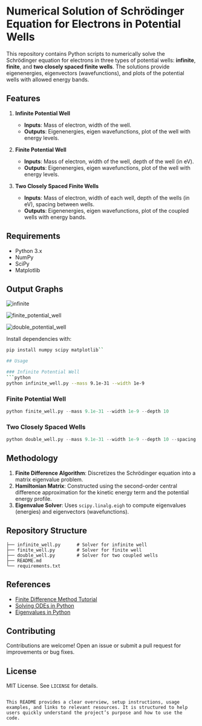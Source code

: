 # Numerical Solution of Schrödinger Equation for Electrons in Potential Wells

This repository contains Python scripts to numerically solve the Schrödinger equation for electrons in three types of potential wells: **infinite**, **finite**, and **two closely spaced finite wells**. The solutions provide eigenenergies, eigenvectors (wavefunctions), and plots of the potential wells with allowed energy bands.

## Features

1. **Infinite Potential Well**  
   - **Inputs**: Mass of electron, width of the well.  
   - **Outputs**: Eigenenergies, eigen wavefunctions, plot of the well with energy levels.  

2. **Finite Potential Well**  
   - **Inputs**: Mass of electron, width of the well, depth of the well (in eV).  
   - **Outputs**: Eigenenergies, eigen wavefunctions, plot of the well with energy levels.  

3. **Two Closely Spaced Finite Wells**  
   - **Inputs**: Mass of electron, width of each well, depth of the wells (in eV), spacing between wells.  
   - **Outputs**: Eigenenergies, eigen wavefunctions, plot of the coupled wells with energy bands.  

## Requirements
- Python 3.x
- NumPy
- SciPy
- Matplotlib

## Output Graphs

![infinite](https://github.com/user-attachments/assets/f60e0799-5fe6-40f6-a16e-670436380ba1)

![finite_potential_well](https://github.com/user-attachments/assets/80c32b2f-17ef-464a-8d73-0c744f1b0509)

![double_potential_well](https://github.com/user-attachments/assets/ba994f8c-95ec-4552-89a9-b0e2d597e00f)



Install dependencies with:  
```bash
pip install numpy scipy matplotlib``

## Usage

### Infinite Potential Well
```python
python infinite_well.py --mass 9.1e-31 --width 1e-9
```

### Finite Potential Well
```python
python finite_well.py --mass 9.1e-31 --width 1e-9 --depth 10
```

### Two Closely Spaced Wells
```python
python double_well.py --mass 9.1e-31 --width 1e-9 --depth 10 --spacing 2e-10
```

## Methodology
1. **Finite Difference Algorithm**: Discretizes the Schrödinger equation into a matrix eigenvalue problem.  
2. **Hamiltonian Matrix**: Constructed using the second-order central difference approximation for the kinetic energy term and the potential energy profile.  
3. **Eigenvalue Solver**: Uses `scipy.linalg.eigh` to compute eigenvalues (energies) and eigenvectors (wavefunctions).  

## Repository Structure
```
├── infinite_well.py      # Solver for infinite well
├── finite_well.py        # Solver for finite well
├── double_well.py        # Solver for two coupled wells
├── README.md
└── requirements.txt
```

## References
- [Finite Difference Method Tutorial](https://www.youtube.com/watch?v=9fGaTU1-f-0)
- [Solving ODEs in Python](https://www.youtube.com/watch?v=gFXvfrAKuSo)
- [Eigenvalues in Python](https://www.youtube.com/watch?v=UDQehOF1IP0)

## Contributing
Contributions are welcome! Open an issue or submit a pull request for improvements or bug fixes.

## License
MIT License. See `LICENSE` for details.
``` 

This README provides a clear overview, setup instructions, usage examples, and links to relevant resources. It is structured to help users quickly understand the project’s purpose and how to use the code.

